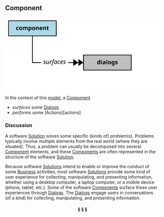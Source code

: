 ## Component

<img src="../images/component.svg" align="right"/>


In the context of this [model](../README.md#overview), a [Component][component]

* <i>surfaces</i> some [Dialogs][dialogs]
* <i>performs</i> some [Actions][actions]

### Discussion

A software [Solution][solution] solves some specific (kinds of) problem(s).
Problems typically involve multiple elements from the real world (where they are situated).
Thus, a problem can usually be decomposed into several [Component][component] elements, and these [Components][component]
are often represented in the structure of the software [Solution][solution].

Because software [Solutions][solution] intend to enable or improve the conduct of some [Business][business] activities,
most software [Solutions][solution] provide some kind of user experience for collecting, manipulating, and
presenting information, whether using a desktop computer, a laptop computer, or a mobile device
(phone, tablet, etc.). Some of the software [Components][component] surface these user experiences through [Dialogs][dialog].
The [Dialogs][dialog] engage users in conversations (of a kind) for collecting, manipulating, and presenting information.


<h4 align="center"><b>&sect; &sect; &sect;</b></h4>

[activity]: activity.md
[activities]: activity.md
[business]: business.md
[businesses]: business.md
[component]: component.md
[components]: component.md
[developer]: developer.md
[developers]: developer.md
[dialog]: dialog.md
[dialogs]: dialog.md
[expector]: expector.md
[expectors]: expector.md
[feature]: feature.md
[features]: feature.md
[governor]: governor.md
[governors]: governor.md
[improvement]: improvement.md
[improvements]: improvement.md
[interface]: interface.md
[interfaces]: interface.md
[mission]: mission.md
[missions]: mission.md
[requestor]: requestor.md
[requestors]: requestor.md
[solution]: solution.md
[solutions]: solution.md
[source]: source.md
[sources]: source.md
[value]: value.md
[values]: value.md
[vision]: vision.md
[visions]: vision.md

[valuable]: value.md
[quality]: https://educery.dev/papers/modeling/quality-alignment/#business-quality-inventory
